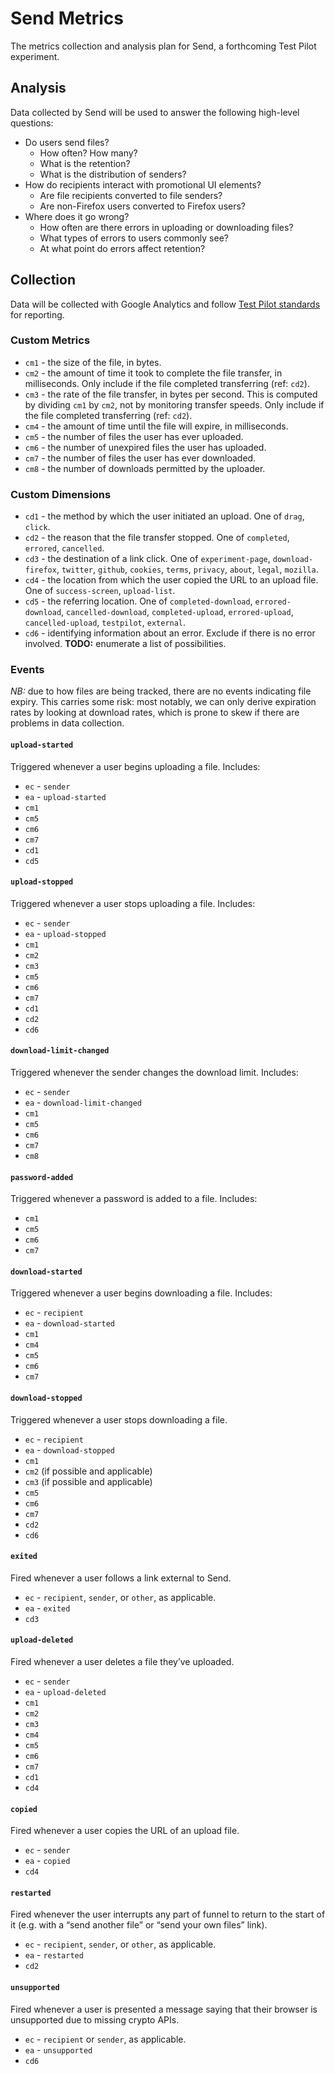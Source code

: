 # Send Metrics
The metrics collection and analysis plan for Send, a forthcoming Test Pilot experiment.

## Analysis
Data collected by Send will be used to answer the following high-level questions:

- Do users send files?
	- How often? How many?
	- What is the retention?
	- What is the distribution of senders?
- How do recipients interact with promotional UI elements?
	- Are file recipients converted to file senders?
	- Are non-Firefox users converted to Firefox users?
- Where does it go wrong?
	- How often are there errors in uploading or downloading files?
	- What types of errors to users commonly see?
	- At what point do errors affect retention?

## Collection
Data will be collected with Google Analytics and follow [Test Pilot standards](https://github.com/mozilla/testpilot/blob/master/docs/experiments/ga.md) for reporting.

### Custom Metrics
- `cm1` - the size of the file, in bytes.
- `cm2` - the amount of time it took to complete the file transfer, in milliseconds. Only include if the file completed transferring (ref: `cd2`).
- `cm3` - the rate of the file transfer, in bytes per second. This is computed by dividing `cm1` by `cm2`, not by monitoring transfer speeds. Only include if the file completed transferring (ref: `cd2`).
- `cm4` - the amount of time until the file will expire, in milliseconds.
- `cm5` - the number of files the user has ever uploaded.
- `cm6` - the number of unexpired files the user has uploaded.
- `cm7` - the number of files the user has ever downloaded.
- `cm8` - the number of downloads permitted by the uploader.

### Custom Dimensions
- `cd1` - the method by which the user initiated an upload. One of `drag`, `click`.
- `cd2` - the reason that the file transfer stopped. One of `completed`, `errored`, `cancelled`.
- `cd3` - the destination of a link click. One of `experiment-page`, `download-firefox`, `twitter`, `github`, `cookies`, `terms`, `privacy`, `about`, `legal`, `mozilla`.
- `cd4` - the location from which the user copied the URL to an upload file. One of `success-screen`, `upload-list`.
- `cd5` - the referring location. One of `completed-download`, `errored-download`, `cancelled-download`, `completed-upload`, `errored-upload`, `cancelled-upload`, `testpilot`, `external`.
- `cd6` - identifying information about an error. Exclude if there is no error involved. **TODO:** enumerate a list of possibilities.

### Events

_NB:_ due to how files are being tracked, there are no events indicating file expiry. This carries some risk: most notably, we can only derive expiration rates by looking at download rates, which is prone to skew if there are problems in data collection.

#### `upload-started`
Triggered whenever a user begins uploading a file. Includes:

- `ec` - `sender`
- `ea` - `upload-started`
- `cm1`
- `cm5`
- `cm6`
- `cm7`
- `cd1`
- `cd5`

#### `upload-stopped`
Triggered whenever a user stops uploading a file. Includes:

- `ec` - `sender`
- `ea` - `upload-stopped`
- `cm1`
- `cm2`
- `cm3`
- `cm5`
- `cm6`
- `cm7`
- `cd1`
- `cd2`
- `cd6`

#### `download-limit-changed`
Triggered whenever the sender changes the download limit. Includes:

- `ec` - `sender`
- `ea` - `download-limit-changed`
- `cm1`
- `cm5`
- `cm6`
- `cm7`
- `cm8`

#### `password-added`
Triggered whenever a password is added to a file. Includes:

- `cm1`
- `cm5`
- `cm6`
- `cm7`

#### `download-started`
Triggered whenever a user begins downloading a file. Includes:

- `ec` - `recipient`
- `ea` - `download-started`
- `cm1`
- `cm4`
- `cm5`
- `cm6`
- `cm7`

#### `download-stopped`
Triggered whenever a user stops downloading a file.

- `ec` - `recipient`
- `ea` - `download-stopped`
- `cm1`
- `cm2` (if possible and applicable)
- `cm3` (if possible and applicable)
- `cm5`
- `cm6`
- `cm7`
- `cd2`
- `cd6`

#### `exited`
Fired whenever a user follows a link external to Send.

- `ec` - `recipient`, `sender`, or `other`, as applicable.
- `ea` - `exited`
- `cd3`

#### `upload-deleted`
Fired whenever a user deletes a file they’ve uploaded.

- `ec` - `sender`
- `ea` - `upload-deleted`
- `cm1`
- `cm2`
- `cm3`
- `cm4`
- `cm5`
- `cm6`
- `cm7`
- `cd1`
- `cd4`

#### `copied`
Fired whenever a user copies the URL of an upload file.

- `ec` - `sender`
- `ea` - `copied`
- `cd4`

#### `restarted`
Fired whenever the user interrupts any part of funnel to return to the start of it (e.g. with a “send another file” or “send your own files” link).

- `ec` - `recipient`, `sender`, or `other`, as applicable.
- `ea` - `restarted`
- `cd2`

#### `unsupported`
Fired whenever a user is presented a message saying that their browser is unsupported due to missing crypto APIs.

- `ec` - `recipient` or `sender`, as applicable.
- `ea` - `unsupported`
- `cd6`
